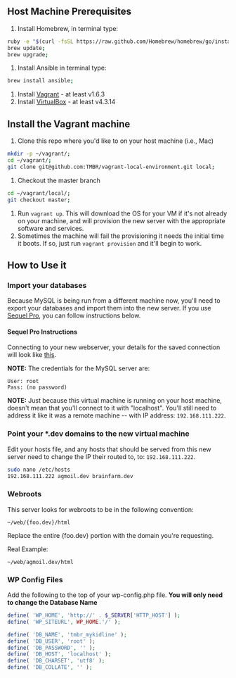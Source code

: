 ## Host Machine Prerequisites

1. Install Homebrew, in terminal type:
```bash
ruby -e "$(curl -fsSL https://raw.github.com/Homebrew/homebrew/go/install)";
brew update;
brew upgrade;
```
1. Install Ansible in terminal type:
```bash
brew install ansible;
```
1. Install [Vagrant](http://www.vagrantup.com/downloads.html) - at least v1.6.3
1. Install [VirtualBox](https://www.virtualbox.org/wiki/Downloads) - at least v4.3.14

## Install the Vagrant machine

1. Clone this repo where you'd like to on your host machine (i.e., Mac)
```bash
mkdir -p ~/vagrant/;
cd ~/vagrant/;
git clone git@github.com:TMBR/vagrant-local-environment.git local;
```
1. Checkout the master branch
```bash
cd ~/vagrant/local/;
git checkout master;
```
1. Run `vagrant up`.  This will download the OS for your VM if it's not already on your machine, and will provision the new server with the appropriate software and services.
1. Sometimes the machine will fail the provisioning it needs the initial time it boots.  If so, just run `vagrant provision` and it'll begin to work.

## How to Use it

### Import your databases

Because MySQL is being run from a different machine now, you'll need to export your databases and import them into the new server.  If you use [Sequel Pro](http://www.sequelpro.com/), you can follow instructions below.

#### Sequel Pro Instructions

Connecting to your new webserver, your details for the saved connection will look like [this](https://cloudup.com/cSZ7LaS37Tx).

**NOTE:** The credentials for the MySQL server are:

	User: root
	Pass: (no password)

**NOTE:** Just because this virtual machine is running on your host machine, doesn't mean that you'll connect to it with "localhost".  You'll still need to address it like it was a remote machine -- with IP address: `192.168.111.222`.


### Point your *.dev domains to the new virtual machine

Edit your hosts file, and any hosts that should be served from this new server need to change the IP their routed to, to: `192.168.111.222`.
```bash
sudo nano /etc/hosts
192.168.111.222 agmoil.dev brainfarm.dev
```

### Webroots

This server looks for webroots to be in the following convention:
```
~/web/{foo.dev}/html
```

Replace the entire {foo.dev} portion with the domain you're requesting.

Real Example:
```
~/web/agmoil.dev/html
```

### WP Config Files

Add the following to the top of your wp-config.php file.  **You will only need to change the Database Name**

```php
define( 'WP_HOME', 'http://' . $_SERVER['HTTP_HOST'] );
define( 'WP_SITEURL', WP_HOME.'/' );

define( 'DB_NAME', 'tmbr_mykidline' );
define( 'DB_USER', 'root' );
define( 'DB_PASSWORD', '' );
define( 'DB_HOST', 'localhost' );
define( 'DB_CHARSET', 'utf8' );
define( 'DB_COLLATE', '' );
```
